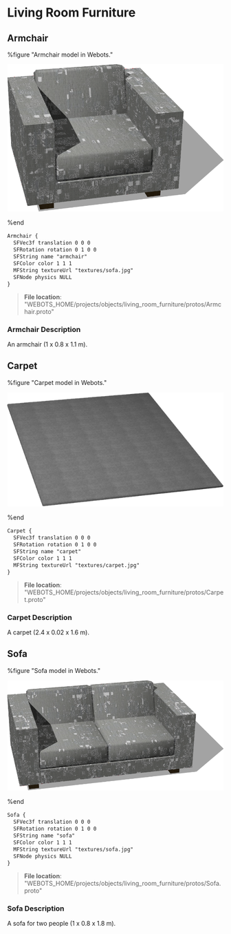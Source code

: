 # Living Room Furniture

## Armchair

%figure "Armchair model in Webots."

![Armchair](images/objects/living_room_furniture/Armchair/model.png)

%end

```
Armchair {
  SFVec3f translation 0 0 0
  SFRotation rotation 0 1 0 0
  SFString name "armchair"
  SFColor color 1 1 1
  MFString textureUrl "textures/sofa.jpg"
  SFNode physics NULL
}
```

> **File location**: "WEBOTS\_HOME/projects/objects/living_room_furniture/protos/Armchair.proto"

### Armchair Description

An armchair (1 x 0.8 x 1.1 m).

## Carpet

%figure "Carpet model in Webots."

![Carpet](images/objects/living_room_furniture/Carpet/model.png)

%end

```
Carpet {
  SFVec3f translation 0 0 0
  SFRotation rotation 0 1 0 0
  SFString name "carpet"
  SFColor color 1 1 1
  MFString textureUrl "textures/carpet.jpg"
}
```

> **File location**: "WEBOTS\_HOME/projects/objects/living_room_furniture/protos/Carpet.proto"

### Carpet Description

A carpet (2.4 x 0.02 x 1.6 m).

## Sofa

%figure "Sofa model in Webots."

![Sofa](images/objects/living_room_furniture/Sofa/model.png)

%end

```
Sofa {
  SFVec3f translation 0 0 0
  SFRotation rotation 0 1 0 0
  SFString name "sofa"
  SFColor color 1 1 1
  MFString textureUrl "textures/sofa.jpg"
  SFNode physics NULL
}
```

> **File location**: "WEBOTS\_HOME/projects/objects/living_room_furniture/protos/Sofa.proto"

### Sofa Description

A sofa for two people (1 x 0.8 x 1.8 m).

